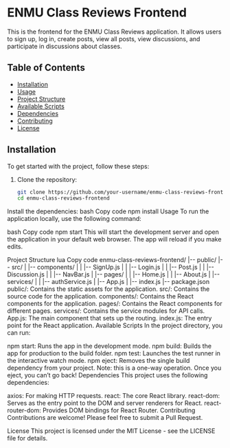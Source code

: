 # ENMU Class Reviews Frontend

This is the frontend for the ENMU Class Reviews application. It allows users to sign up, log in, create posts, view all posts, view discussions, and participate in discussions about classes.

## Table of Contents

- [Installation](#installation)
- [Usage](#usage)
- [Project Structure](#project-structure)
- [Available Scripts](#available-scripts)
- [Dependencies](#dependencies)
- [Contributing](#contributing)
- [License](#license)

## Installation

To get started with the project, follow these steps:

1. Clone the repository:
   ```bash
   git clone https://github.com/your-username/enmu-class-reviews-frontend.git
   cd enmu-class-reviews-frontend
Install the dependencies:
bash
Copy code
npm install
Usage
To run the application locally, use the following command:

bash
Copy code
npm start
This will start the development server and open the application in your default web browser. The app will reload if you make edits.

Project Structure
lua
Copy code
enmu-class-reviews-frontend/
|-- public/
|-- src/
|   |-- components/
|   |   |-- SignUp.js
|   |   |-- Login.js
|   |   |-- Post.js
|   |   |-- Discussion.js
|   |   |-- NavBar.js
|   |-- pages/
|   |   |-- Home.js
|   |   |-- About.js
|   |-- services/
|   |   |-- authService.js
|   |-- App.js
|   |-- index.js
|-- package.json
public/: Contains the static assets for the application.
src/: Contains the source code for the application.
components/: Contains the React components for the application.
pages/: Contains the React components for different pages.
services/: Contains the service modules for API calls.
App.js: The main component that sets up the routing.
index.js: The entry point for the React application.
Available Scripts
In the project directory, you can run:

npm start: Runs the app in the development mode.
npm build: Builds the app for production to the build folder.
npm test: Launches the test runner in the interactive watch mode.
npm eject: Removes the single build dependency from your project. Note: this is a one-way operation. Once you eject, you can’t go back!
Dependencies
This project uses the following dependencies:

axios: For making HTTP requests.
react: The core React library.
react-dom: Serves as the entry point to the DOM and server renderers for React.
react-router-dom: Provides DOM bindings for React Router.
Contributing
Contributions are welcome! Please feel free to submit a Pull Request.

License
This project is licensed under the MIT License - see the LICENSE file for details.
